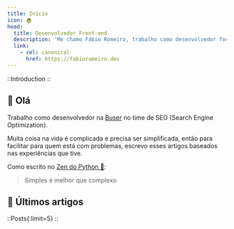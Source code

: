 ```yaml
---
title: Início
icon: 🏠
head:
  title: Desenvolvedor Front-end
  description: 'Me chamo Fábio Romeiro, trabalho como desenvolvedor focado em SEO. Escrevo artigos sobre tecnologias como Javascript, Vue.js, Nuxt.js e CSS.'
  link:
    - rel: canonical
      href: https://fabioromeiro.dev
---
```


::Introduction
::

## :wave: Olá

Trabalho como desenvolvedor na [Buser](https://www.buser.com.br) no time de SEO (Search Engine Optimization).

Muita coisa na vida é complicada e precisa ser simplificada, então para facilitar para quem está com problemas,
escrevo esses artigos baseados nas experiências que tive.

Como escrito no [Zen do Python :snake:](https://peps.python.org/pep-0020/#the-zen-of-python):
> Simples é melhor que complexo 

## :newspaper: Últimos artigos

::Posts{:limit=5}
::
